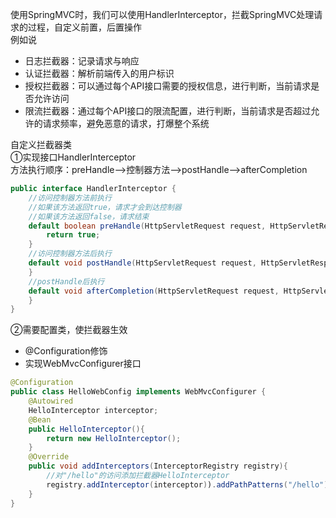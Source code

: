 使用SpringMVC时，我们可以使用HandlerInterceptor，拦截SpringMVC处理请求的过程，自定义前置，后置操作    
例如说  
* 日志拦截器：记录请求与响应
* 认证拦截器：解析前端传入的用户标识
* 授权拦截器：可以通过每个API接口需要的授权信息，进行判断，当前请求是否允许访问
* 限流拦截器：通过每个API接口的限流配置，进行判断，当前请求是否超过允许的请求频率，避免恶意的请求，打爆整个系统

自定义拦截器类   
①实现接口HandlerInterceptor     
方法执行顺序：preHandle——>控制器方法——>postHandle——>afterCompletion  
```java
public interface HandlerInterceptor {
    //访问控制器方法前执行
    //如果该方法返回true，请求才会到达控制器
    //如果该方法返回false，请求结束
    default boolean preHandle(HttpServletRequest request, HttpServletResponse response, Object handler) throws Exception {
        return true;
    }
    //访问控制器方法后执行
    default void postHandle(HttpServletRequest request, HttpServletResponse response, Object handler, @Nullable ModelAndView modelAndView) throws Exception {
    }
    //postHandle后执行  
    default void afterCompletion(HttpServletRequest request, HttpServletResponse response, Object handler, @Nullable Exception ex) throws Exception {
    }
}
```
②需要配置类，使拦截器生效    
* @Configuration修饰  
* 实现WebMvcConfigurer接口   
```java
@Configuration
public class HelloWebConfig implements WebMvcConfigurer {
    @Autowired
    HelloInterceptor interceptor;
    @Bean
    public HelloInterceptor(){
        return new HelloInterceptor();
    }
    @Override
    public void addInterceptors(InterceptorRegistry registry){
        //对"/hello"的访问添加拦截器HelloInterceptor
        registry.addInterceptor(interceptor)).addPathPatterns("/hello");
    }
}

```